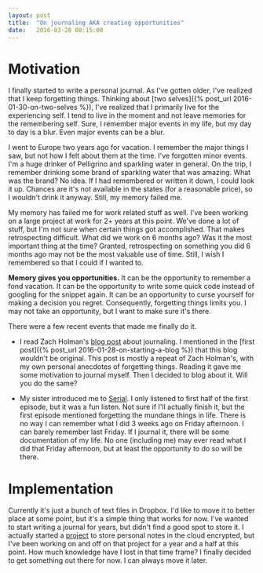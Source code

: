```yaml
---
layout: post
title:  "On journaling AKA creating opportunities"
date:   2016-03-28 08:15:00
---
```


# Motivation 

I finally started to write a personal journal. As I've gotten older, I've realized that I keep forgetting things. Thinking about [two selves]({% post_url 2016-01-30-on-two-selves %}), I've realized that I primarily live for the experiencing self. I tend to live in the moment and not leave memories for the remembering self. Sure, I remember major events in my life, but my day to day is a blur. Even major events can be a blur.

I went to Europe two years ago for vacation. I remember the major things I saw, but not how I felt about them at the time. I've forgotten minor events. I'm a huge drinker of Pelligrino and sparkling water in general. On the trip, I remember drinking some brand of sparkling water that was amazing. What was the brand? No idea. If I had remembered or written it down, I could look it up. Chances are it's not available in the states (for a reasonable price), so I wouldn't drink it anyway. Still, my memory failed me.

My memory has failed me for work related stuff as well. I've been working on a large project at work for 2+ years at this point. We've done a lot of stuff, but I'm not sure when certain things got accomplished. That makes retrospecting difficult. What did we work on 6 months ago? Was it the most important thing at the time? Granted, retrospecting on something you did 6 months ago may not be the most valuable use of time. Still, I wish I remembered so that I could if I wanted to.

**Memory gives you opportunities.** It can be the opportunity to remember a fond vacation. It can be the opportunity to write some quick code instead of googling for the snippet again. It can be an opportunity to curse yourself for making a decision you regret. Consequently, forgetting things limits you. I may not take an opportunity, but I want to make sure it's there.

There were a few recent events that made me finally do it.

* I read Zach Holman's [blog post](https://zachholman.com/posts/keeping-a-journal/) about journaling. I mentioned in the [first post]({% post_url 2016-01-28-on-starting-a-blog %}) that this blog wouldn't be original. This post is mostly a repeat of Zach Holman's, with my own personal anecdotes of forgetting things. Reading it gave me some motivation to journal myself. Then I decided to blog about it. Will you do the same?

* My sister introduced me to [Serial](https://serialpodcast.org/). I only listened to first half of the first episode, but it was a fun listen. Not sure if I'll actually finish it, but the first episode mentioned forgetting the mundane things in life. There is no way I can remember what I did 3 weeks ago on Friday afternoon. I can barely remember last Friday. If I journal it, there will be some documentation of my life. No one (including me) may ever read what I did that Friday afternoon, but at least the opportunity to do so will be there.

# Implementation

Currently it's just a bunch of text files in Dropbox. I'd like to move it to better place at some point, but it's a simple thing that works for now. I've wanted to start writing a journal for years, but didn't find a good spot to store it. I actually started a [project](https://github.com/gshakhn/private-wiki) to store personal notes in the cloud encrypted, but I've been working on and off on that project for a year and a half at this point. How much knowledge have I lost in that time frame? I finally decided to get something out there for now. I can always move it later.

